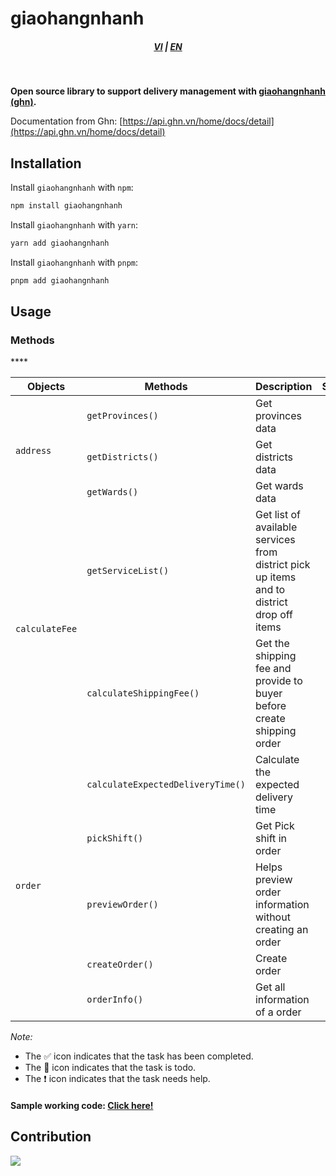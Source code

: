 # giaohangnhanh

<div style="text-align: center;">
    <h5>
        <a href="./README.md">VI</a>
        |
        <a href="./README_en-US.md">EN</a>
    </h5>
</div>
<br/>

<strong>Open source library to support delivery management with [giaohangnhanh (ghn)](https://ghn.vn).</strong>

Documentation from Ghn: [https://api.ghn.vn/home/docs/detail](https://api.ghn.vn/home/docs/detail)

## Installation

Install `giaohangnhanh` with `npm`:

```bash
npm install giaohangnhanh
```

Install `giaohangnhanh` with `yarn`:

```bash
yarn add giaohangnhanh
```

Install `giaohangnhanh` with `pnpm`:

```bash
pnpm add giaohangnhanh
```

## Usage

### Methods

<table>
    <thead>
        <tr>
            <th>Objects</th>
            <th>Methods</th>
            <th>Description</th>
            <th>Status</th>
        </tr>
    </thead>
    <tbody>
        <tr>
            <td rowspan="3"><code>address</code></td>
            <td><code>getProvinces()</code></td>
            <td>Get provinces data</td>
            <td style="text-align:center">✅</td>
        </tr>
        <tr>
            <td><code>getDistricts()</code></td>
            <td>Get districts data</td>
            <td style="text-align:center">✅</td>
        </tr>
        <tr>
            <td><code>getWards()</code></td>
            <td>Get wards data</td>
            <td style="text-align:center">✅</td>
        </tr>
        <tr>
            <td rowspan="2"><code>calculateFee</code></td>
            <td><code>getServiceList()</code></td>
            <td>Get list of available services from district pick up items and to district drop off items</td>
            <td style="text-align:center">✅</td>
        </tr>
        <tr>
            <td><code>calculateShippingFee()</code></td>
            <td>Get the shipping fee and provide to buyer before create shipping order</td>
            <td style="text-align:center">✅</td>
        </tr>
        <tr>
            <td rowspan="5"><code>order</code></td>
            <td><code>calculateExpectedDeliveryTime()</code></td>
            <td>Calculate the expected delivery time</td>
            <td style="text-align:center">✅</td>
        </tr>
        <tr>
            <td><code>pickShift()</code></td>
            <td>Get Pick shift in order</td>
            <td style="text-align:center">✅</td>
        </tr>
        <tr>
            <td><code>previewOrder()</code></td>
            <td>Helps preview order information without creating an order</td>
            <td style="text-align:center">✅</td>
        </tr>
        <tr>
            <td><code>createOrder()</code></td>
            <td>Create order</td>
            <td style="text-align:center">✅</td>
        </tr>****
        <tr>
            <td><code>orderInfo()</code></td>
            <td>Get all information of a order</td>
            <td style="text-align:center">✅</td>
        </tr>
    </tbody>
</table>

_Note:_

- The ✅ icon indicates that the task has been completed.
- The 📝 icon indicates that the task is todo.
- The ❗ icon indicates that the task needs help.

#### Sample working code: <a href="https://github.com/lehuygiang28/giaohangnhanh/blob/HEAD/example/index.ts" target="_blank">Click here!</a>

## Contribution

<a href="https://github.com/lehuygiang28/giaohangnhanh/graphs/contributors">
  <img src="https://contrib.rocks/image?repo=lehuygiang28/giaohangnhanh" />
</a>
